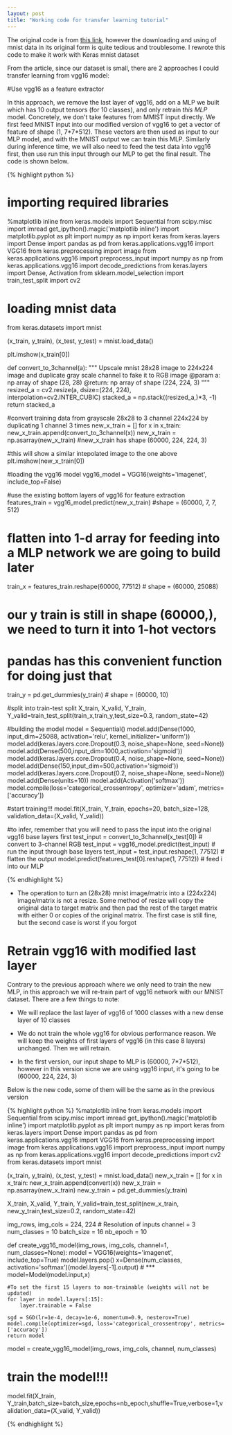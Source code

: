 ```yaml
---
layout: post
title: "Working code for transfer learning tutorial"
---
```


The original code is from [this link](https://www.analyticsvidhya.com/blog/2017/06/transfer-learning-the-art-of-fine-tuning-a-pre-trained-model/), however the downloading and using of mnist data in its original form is quite tedious and troublesome. I rewrote this code to make it work with Keras mnist dataset

From the article, since our dataset is small, there are 2 approaches I could transfer learning from vgg16 model:

#Use vgg16 as a feature extractor

In this approach, we remove the last layer of vgg16, add on a MLP we built which has 10 output tensors (for 10 classes), and only retrain *this MLP* model. Concretely, we don't take features from MMIST input directly. We first feed MNIST input into our modified version of vgg16 to get a vector of feature of shape (1, 7\*7\*512). These vectors are then used as input to our MLP model, and with the MNIST output we can train this MLP. Similarly during inference time, we will also need to feed the test data into vgg16 first, then use run this input through our MLP to get the final result. The code is shown below.

{% highlight python %}
# importing required libraries
%matplotlib inline
from keras.models import Sequential
from scipy.misc import imread
get_ipython().magic('matplotlib inline')
import matplotlib.pyplot as plt
import numpy as np
import keras
from keras.layers import Dense
import pandas as pd
from keras.applications.vgg16 import VGG16
from keras.preprocessing import image
from keras.applications.vgg16 import preprocess_input
import numpy as np
from keras.applications.vgg16 import decode_predictions
from keras.layers import Dense, Activation
from sklearn.model_selection import train_test_split
import cv2

# loading mnist data
from keras.datasets import mnist

(x_train, y_train), (x_test, y_test) = mnist.load_data()

plt.imshow(x_train[0])

def convert_to_3channel(a):
    """
    Upscale mnist 28x28 image to 224x224 image and duplicate gray scale
    channel to fake it to RGB image
    @param a: np array of shape (28, 28)
    @return: np array of shape (224, 224, 3)
    """
    resized_a = cv2.resize(a, dsize=(224, 224), interpolation=cv2.INTER_CUBIC)
    stacked_a = np.stack((resized_a,)*3, -1)
    return stacked_a

#convert training data from grayscale 28x28 to 3 channel 224x224 by duplicating 1 channel 3 times
new_x_train = []
for x in x_train:
    new_x_train.append(convert_to_3channel(x))
new_x_train = np.asarray(new_x_train) #new_x_train has shape (60000, 224, 224, 3)

#this will show a similar intepolated image to the one above
plt.imshow(new_x_train[0])

#loading the vgg16 model
vgg16_model = VGG16(weights='imagenet', include_top=False)

#use the existing bottom layers of vgg16 for feature extraction
features_train = vgg16_model.predict(new_x_train) #shape = (60000, 7, 7, 512)

# flatten into 1-d array for feeding into a MLP network we are going to build later
train_x = features_train.reshape(60000, 7*7*512) # shape = (60000, 25088)

# our y train is still in shape (60000,), we need to turn it into 1-hot vectors 
# pandas has this convenient function for doing just that
train_y = pd.get_dummies(y_train) # shape = (60000, 10)

#split into train-test split
X_train, X_valid, Y_train, Y_valid=train_test_split(train_x,train_y,test_size=0.3, random_state=42)

#building the model
model = Sequential()
model.add(Dense(1000, input_dim=25088, activation='relu', kernel_initializer='uniform'))
model.add(keras.layers.core.Dropout(0.3, noise_shape=None, seed=None))
model.add(Dense(500,input_dim=1000,activation='sigmoid'))
model.add(keras.layers.core.Dropout(0.4, noise_shape=None, seed=None))
model.add(Dense(150,input_dim=500,activation='sigmoid'))
model.add(keras.layers.core.Dropout(0.2, noise_shape=None, seed=None))
model.add(Dense(units=10))
model.add(Activation('softmax'))
model.compile(loss='categorical_crossentropy', optimizer='adam', metrics=['accuracy'])

#start training!!!
model.fit(X_train, Y_train, epochs=20, batch_size=128, validation_data=(X_valid, Y_valid))

#to infer, remember that you will need to pass the input into the original vgg16 base layers first
test_input = convert_to_3channel(x_test[0]) # convert to 3-channel RGB
test_input = vgg16_model.predict(test_input) # run the input through base layers
test_input = test_input.reshape(1, 7*7*512) # flatten the output
model.predict(features_test[0].reshape(1, 7*7*512)) # feed i into our MLP

{% endhighlight %}

- The operation to turn an (28x28) mnist image/matrix into a (224x224) image/matrix is not a resize. Some method of resize will copy the original data to target matrix and then pad the rest of the target matrix with either 0 or copies of the original matrix. The first case is still fine, but the second case is worst if you forgot

# Retrain vgg16 with modified last layer

Contrary to the previous approach where we only need to train the new MLP, in this approach we will re-train part of vgg16 network with our MNIST dataset. There are a few things to note:

- We will replace the last layer of vgg16 of 1000 classes with a new dense layer of 10 classes

- We do not train the whole vgg16 for obvious performance reason. We will keep the weights of first layers of vgg16 (in this case 8 layers) unchanged. Then we will retrain.

- In the first version, our input shape to MLP is (60000, 7\*7\*512), however in this version sicne we are using vgg16 input, it's going to be (60000, 224, 224, 3)

Below is the new code, some of them will be the same as in the previous version

{% highlight python %}
%matplotlib inline
from keras.models import Sequential
from scipy.misc import imread
get_ipython().magic('matplotlib inline')
import matplotlib.pyplot as plt
import numpy as np
import keras
from keras.layers import Dense
import pandas as pd
from keras.applications.vgg16 import VGG16
from keras.preprocessing import image
from keras.applications.vgg16 import preprocess_input
import numpy as np
from keras.applications.vgg16 import decode_predictions
import cv2
from keras.datasets import mnist

(x_train, y_train), (x_test, y_test) = mnist.load_data()
new_x_train = []
for x in x_train:
    new_x_train.append(convert(x))
new_x_train = np.asarray(new_x_train)
new_y_train = pd.get_dummies(y_train)

X_train, X_valid, Y_train, Y_valid=train_test_split(new_x_train, new_y_train,test_size=0.2, random_state=42)

img_rows, img_cols = 224, 224 # Resolution of inputs
channel = 3
num_classes = 10 
batch_size = 16 
nb_epoch = 10

def create_vgg16_model(img_rows, img_cols, channel=1, num_classes=None):
    model = VGG16(weights='imagenet', include_top=True)
    model.layers.pop()
    x=Dense(num_classes, activation='softmax')(model.layers[-1].output) # ***
    model=Model(model.input,x)
    
    #To set the first 15 layers to non-trainable (weights will not be updated)
    for layer in model.layers[:15]:
        layer.trainable = False
    
    sgd = SGD(lr=1e-4, decay=1e-6, momentum=0.9, nesterov=True)
    model.compile(optimizer=sgd, loss='categorical_crossentropy', metrics=['accuracy'])
    return model

model = create_vgg16_model(img_rows, img_cols, channel, num_classes)

# train the model!!!
model.fit(X_train, Y_train,batch_size=batch_size,epochs=nb_epoch,shuffle=True,verbose=1,validation_data=(X_valid, Y_valid))

{% endhighlight %}
